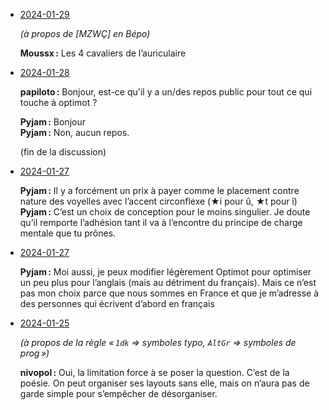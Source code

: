 
- [2024-01-29](https://discord.com/channels/1046720208171175946/1046720208619974658/1201466290087403652)

    *(à propos de [MZWÇ] en Bépo)*

    **Moussx :** Les 4 cavaliers de l’auriculaire

- [2024-01-28](https://discord.com/channels/794732334879473684/972543404523257876/1201005127692206144)

    **papiloto :** Bonjour, est-ce qu'il y a un/des repos public pour tout ce qui touche à optimot ?

    **Pyjam :** Bonjour <br>
    **Pyjam :** Non, aucun repos.

    (fin de la discussion)

- [2024-01-27](https://discord.com/channels/794732334879473684/794734985122152478/1200680859246788629)

    **Pyjam :** Il y a forcément un prix à payer comme le placement contre nature des voyelles avec l’accent circonflexe (★i pour û, ★t pour î) <br>
    **Pyjam :** C’est un choix de conception pour le moins singulier. Je doute qu’il remporte l’adhésion tant il va à l’encontre du principe de charge mentale que tu prônes.

- [2024-01-27](https://discord.com/channels/794732334879473684/794734985122152478/1200680341363494972)

    **Pyjam :** Moi aussi, je peux modifier légèrement Optimot pour optimiser un peu plus pour l’anglais (mais au détriment du français). Mais ce n’est pas mon choix parce que nous sommes en France et que je m’adresse à des personnes qui écrivent d’abord en français

- [2024-01-25](https://discord.com/channels/794732334879473684/882207682180825099/1199984409965764708)

    *(à propos de la règle « `1dk` => symboles typo, `AltGr` => symboles de prog »)*

    **nivopol :** Oui, la limitation force à se poser la question. C’est de la poésie. On peut organiser ses layouts sans elle, mais on n’aura pas de garde simple pour s’empêcher de désorganiser.
